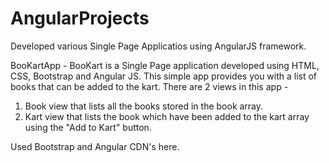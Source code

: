 # AngularProjects

Developed various Single Page Applicatios using AngularJS framework.


BooKartApp - 
BooKart is a Single Page application developed using HTML, CSS, Bootstrap and Angular JS. This simple app provides you with a list of books that can be added to the kart. There are 2 views in this app -

1) Book view that lists all the books stored in the book array.
2) Kart view that lists the book which have been added to the kart array using the "Add to Kart" button.

Used Bootstrap and Angular CDN's here. 
